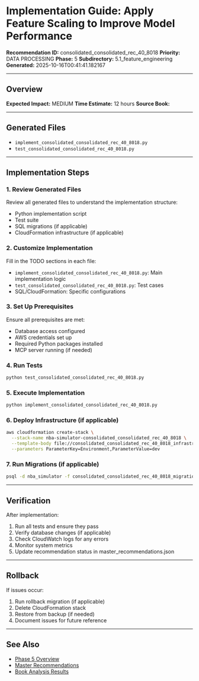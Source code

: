 # Implementation Guide: Apply Feature Scaling to Improve Model Performance

**Recommendation ID:** consolidated_consolidated_rec_40_8018
**Priority:** DATA PROCESSING
**Phase:** 5
**Subdirectory:** 5.1_feature_engineering
**Generated:** 2025-10-16T00:41:41.182167

---

## Overview



**Expected Impact:** MEDIUM
**Time Estimate:** 12 hours
**Source Book:** 

---

## Generated Files

- `implement_consolidated_consolidated_rec_40_8018.py`
- `test_consolidated_consolidated_rec_40_8018.py`

---

## Implementation Steps

### 1. Review Generated Files

Review all generated files to understand the implementation structure:
- Python implementation script
- Test suite
- SQL migrations (if applicable)
- CloudFormation infrastructure (if applicable)

### 2. Customize Implementation

Fill in the TODO sections in each file:
- `implement_consolidated_consolidated_rec_40_8018.py`: Main implementation logic
- `test_consolidated_consolidated_rec_40_8018.py`: Test cases
- SQL/CloudFormation: Specific configurations

### 3. Set Up Prerequisites

Ensure all prerequisites are met:
- Database access configured
- AWS credentials set up
- Required Python packages installed
- MCP server running (if needed)

### 4. Run Tests

```bash
python test_consolidated_consolidated_rec_40_8018.py
```

### 5. Execute Implementation

```bash
python implement_consolidated_consolidated_rec_40_8018.py
```

### 6. Deploy Infrastructure (if applicable)

```bash
aws cloudformation create-stack \
  --stack-name nba-simulator-consolidated_consolidated_rec_40_8018 \
  --template-body file://consolidated_consolidated_rec_40_8018_infrastructure.yaml \
  --parameters ParameterKey=Environment,ParameterValue=dev
```

### 7. Run Migrations (if applicable)

```bash
psql -d nba_simulator -f consolidated_consolidated_rec_40_8018_migration.sql
```

---

## Verification

After implementation:
1. Run all tests and ensure they pass
2. Verify database changes (if applicable)
3. Check CloudWatch logs for any errors
4. Monitor system metrics
5. Update recommendation status in master_recommendations.json

---

## Rollback

If issues occur:
1. Run rollback migration (if applicable)
2. Delete CloudFormation stack
3. Restore from backup (if needed)
4. Document issues for future reference

---

## See Also

- [Phase 5 Overview](/Users/ryanranft/nba-simulator-aws/docs/phases/phase_5/)
- [Master Recommendations](/Users/ryanranft/nba-mcp-synthesis/analysis_results/master_recommendations.json)
- [Book Analysis Results](/Users/ryanranft/nba-mcp-synthesis/analysis_results/)
